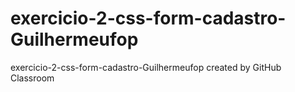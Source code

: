 # exercicio-2-css-form-cadastro-Guilhermeufop
exercicio-2-css-form-cadastro-Guilhermeufop created by GitHub Classroom
